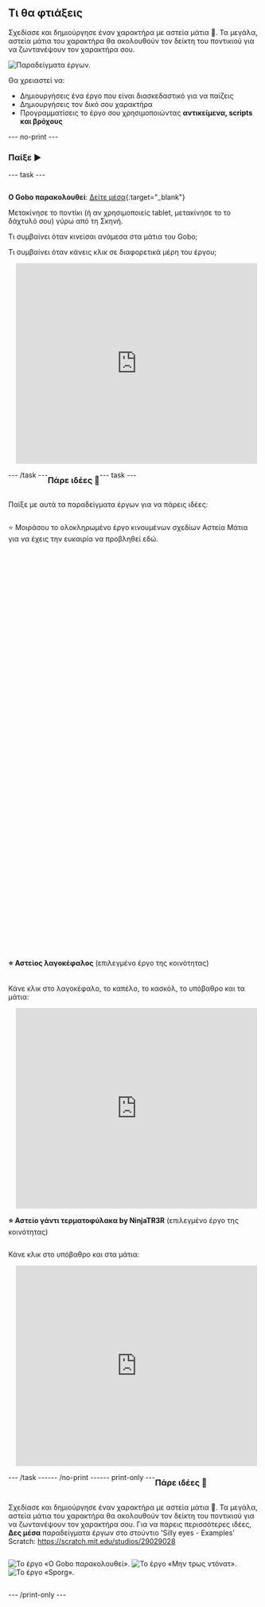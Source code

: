 ## Τι θα φτιάξεις

Σχεδίασε και δημιούργησε έναν χαρακτήρα με αστεία μάτια 👀. Τα μεγάλα, αστεία μάτια του χαρακτήρα θα ακολουθούν τον δείκτη του ποντικιού για να ζωντανέψουν τον χαρακτήρα σου.

![Παραδείγματα έργων.](images/showcase-line.png)

Θα χρειαστεί να:

+ Δημιουργήσεις ένα έργο που είναι διασκεδαστικό για να παίζεις
+ Δημιουργήσεις τον δικό σου χαρακτήρα
+ Προγραμματίσεις το έργο σου χρησιμοποιώντας **αντικείμενα, scripts και βρόχους**

--- no-print ---

### Παίξε ▶️

--- task ---

<div style="display: flex; flex-wrap: wrap">
<div style="flex-basis: 175px; flex-grow: 1">  

**Ο Gobo παρακολουθεί**: [Δείτε μέσα](https://scratch.mit.edu/projects/495141114/editor){:target="_blank"}

Μετακίνησε το ποντίκι (ή αν χρησιμοποιείς tablet, μετακίνησε το το δάχτυλό σου) γύρω από τη Σκηνή. 

Τι συμβαίνει όταν κινείσαι ανάμεσα στα μάτια του Gobo; 
  
Τι συμβαίνει όταν κάνεις κλικ σε διαφορετικά μέρη του έργου;
</div>
<div>

<div class="scratch-preview" style="margin-left: 15px;">
  <iframe allowtransparency="true" width="485" height="402" src="https://scratch.mit.edu/projects/embed/495141114/?autostart=false" frameborder="0"></iframe>
</div>

</div>

--- /task ---

### Πάρε ιδέες 💭

--- task ---

Παίξε με αυτά τα παραδείγματα έργων για να πάρεις ιδέες:

⭐ Μοιράσου το ολοκληρωμένο έργο κινουμένων σχεδίων Αστεία Μάτια για να έχεις την ευκαιρία να προβληθεί εδώ.
<div class="scratch-preview" style="margin-left: 15px;">
  <iframe allowtransparency="true" width="485" height="402" src="" frameborder="0"></iframe>
</div>
<div class="scratch-preview" style="margin-left: 15px;">
  <iframe allowtransparency="true" width="485" height="402" src="" frameborder="0"></iframe>
</div>

**⭐ Αστείος λαγοκέφαλος** (επιλεγμένο έργο της κοινότητας)

Κάνε κλικ στο λαγοκέφαλο, το καπέλο, το κασκόλ, το υπόβαθρο και τα μάτια:

<div class="scratch-preview" style="margin-left: 15px;">
  <iframe allowtransparency="true" width="485" height="402" src="https://scratch.mit.edu/projects/embed/772759744/?autostart=false" frameborder="0"></iframe>
</div>

**⭐ Αστείο γάντι τερματοφύλακα by NinjaTR3R** (επιλεγμένο έργο της κοινότητας)

Κάνε κλικ στο υπόβαθρο και στα μάτια:

<div class="scratch-preview" style="margin-left: 15px;">
  <iframe allowtransparency="true" width="485" height="402" src="https://scratch.mit.edu/projects/embed/877343292/?autostart=false" frameborder="0"></iframe>
</div>

--- /task ---

--- /no-print ---

--- print-only ---

### Πάρε ιδέες 💭

Σχεδίασε και δημιούργησε έναν χαρακτήρα με αστεία μάτια 👀. Τα μεγάλα, αστεία μάτια του χαρακτήρα θα ακολουθούν τον δείκτη του ποντικιού για να ζωντανέψουν τον χαρακτήρα σου. Για να πάρεις περισσότερες ιδέες, **Δες μέσα** παραδείγματα έργων στο στούντιο 'Silly eyes - Examples' Scratch: https://scratch.mit.edu/studios/29029028

![Το έργο «Ο Gobo παρακολουθεί».](images/gobo-watching.png) ![Το έργο «Μην τρως ντόνατ».](images/dont-eat-donut.png) ![Το έργο «Sporg».](images/sporg.png)

--- /print-only ---

 
